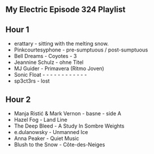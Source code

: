 ## My Electric Episode 324 Playlist
## Hour 1
* erattary - sitting with the melting snow.
* Pinkcourtesyphone - pre-sumptuous / post-sumptuous
* Bell Dreams - Coyotes - 3
* Jeannine Schulz - ohne Titel
* MJ Guider - Primavera (Ritmo Joven)
* Sonic Float - - - - - - - - - - - -
* sp3ct3rs - lost

## Hour 2
* Manja Ristić & Mark Vernon - basne - side A
* Hazel Fog - Land Line
* The Deep Bleed - A Study In Sombre Weights
* e.dulanowsky - Unmanned Ice
* Anna Peaker - Quiet Music
* Blush to the Snow - Côte-des-Neiges

